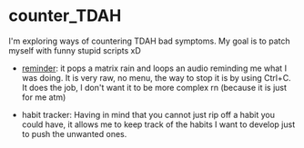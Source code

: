 # counter_TDAH
 I'm exploring ways of countering TDAH bad symptoms.
 My goal is to patch myself with funny stupid scripts xD

- [reminder](shemphys/counter_TDAH/reminder): it pops a matrix rain and loops an audio reminding me what I was doing. It is very raw, no menu, the way to stop it is by using Ctrl+C. It does the job, I don't want it to be more complex rn (because it is just for me atm)

- habit tracker: Having in mind that you cannot just rip off a habit you could have, it allows me to keep track of the habits I want to develop just to push the unwanted ones.